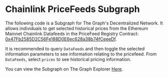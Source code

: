 # Chainlink PriceFeeds Subgraph

The following code is a Subgraph for The Graph's Decentralized Network. It allows individuals to get selected historical prices from the Ethereum Mainnet Chainlink Datafeeds in the PriceFeed Registry Contract: [0x47Fb2585D2C56Fe188D0E6ec628a38b74fCeeeDf](https://etherscan.io/address/0x47Fb2585D2C56Fe188D0E6ec628a38b74fCeeeDf).

It is recommended to query `DataFeeds` and then toggle the selected information parameters to see information relating to the pricefeed. 
From `DataFeeds`, select `prices` to see historical pricing information.

You can view the Subgraph on The Graph Explorer [Here](https://thegraph.com/explorer/subgraphs/Fi4Vo18y9yZLVdCttcSie1yeKrUaTTQb5Ndz64ZnYvU9?view=Overview&chain=mainnet).
